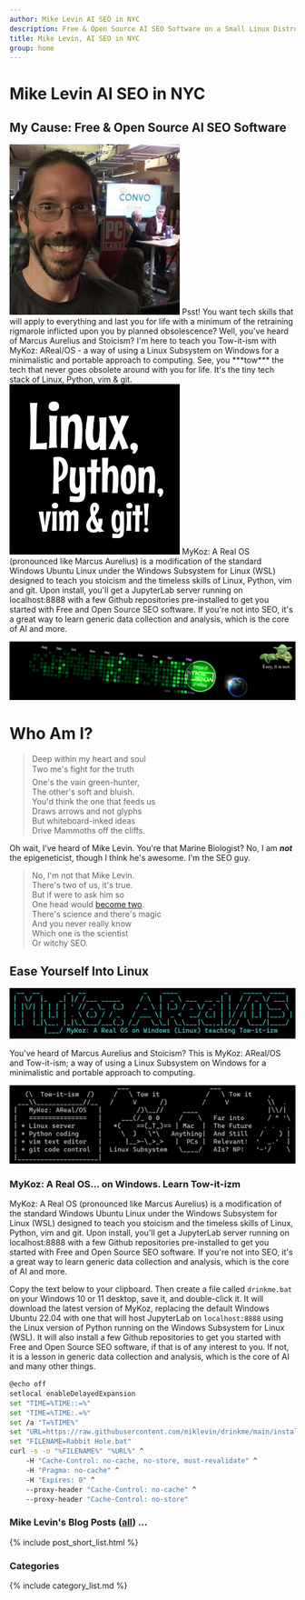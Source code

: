 ```yaml
---
author: Mike Levin AI SEO in NYC
description: Free & Open Source AI SEO Software on a Small Linux Distro built with Python, vim, git and AI.
title: Mike Levin, AI SEO in NYC
group: home
---
```


# Mike Levin AI SEO in NYC

## My Cause: Free & Open Source AI SEO Software

<img class="picleft" width="300vw" alt="Mike Levin and Bill Nye The Science Guy at PCMag" src="/assets/images/mike-levin-and-bill-nye-the-science-guy-at-pcmag.jpg" >
Psst! You want tech skills that will apply to everything and last you for life
with a minimum of the retraining rigmarole inflicted upon you by planned
obsolescence? Well, you've heard of Marcus Aurelius and Stoicism? I'm here to
teach you Tow-it-ism with MyKoz: AReal/OS - a way of using a Linux Subsystem on
Windows for a minimalistic and portable approach to computing. See, you
***tow*** the tech that never goes obsolete around with you for life. It's the
tiny tech stack of Linux, Python, vim & git.

<img class="picright" width="300vw" alt="Linux, Python, vim & git (LPvg)" src="/assets/images/linux-python-vim-git.jpg" >
MyKoz: A Real OS (pronounced like Marcus Aurelius) is a modification of the
standard Windows Ubuntu Linux under the Windows Subsystem for Linux (WSL)
designed to teach you stoicism and the timeless skills of Linux, Python, vim
and git. Upon install, you'll get a JupyterLab server running on localhost:8888
with a few Github repositories pre-installed to get you started with Free and
Open Source SEO software. If you're not into SEO, it's a great way to learn
generic data collection and analysis, which is the core of AI and more.

![Mike Levin Github Trails](/assets/images/mike-levin-github-trails.png)

# Who Am I?

> <nobr>Deep within my heart and soul</nobr>  
> <nobr>Two me's fight for the truth&#151;</nobr>  
> <nobr>One's the vain green-hunter,</nobr>  
> <nobr>The other's soft and bluish.</nobr>  
> <nobr>You'd think the one that feeds us</nobr>  
> <nobr>Draws arrows and not glyphs</nobr>  
> <nobr>But whiteboard-inked ideas</nobr>  
> <nobr>Drive Mammoths off the cliffs.</nobr>  

Oh wait, I've heard of Mike Levin. You're that Marine Biologist? No, I am
***not*** the epigeneticist, though I think he's awesome. I'm the SEO guy.

> No, I'm not that Mike Levin.  
> There's two of us, it's true.  
> But if were to ask him so  
> One head would <a href="https://wyss.harvard.edu/news/mike-levin-on-electrifying-insights-into-how-bodies-form/">become two</a>.  
> There's science and there's magic  
> And you never really know  
> Which one is the scientist   
> Or witchy SEO.  

## Ease Yourself Into Linux

![Mykoz A Real OS](/assets/images/mykoz-a-real-os-banner.png)

You've heard of Marcus Aurelius and Stoicism? This is MyKoz: AReal/OS and
Tow-it-ism; a way of using a Linux Subsystem on Windows for a minimalistic and
portable approach to computing.

![Tow It Ism](/assets/images/tow-it-ism.png)

### MyKoz: A Real OS... on Windows. Learn Tow-it-izm

MyKoz: A Real OS (pronounced like Marcus Aurelius) is a modification of the
standard Windows Ubuntu Linux under the Windows Subsystem for Linux (WSL)
designed to teach you stoicism and the timeless skills of Linux, Python, vim
and git. Upon install, you'll get a JupyterLab server running on localhost:8888
with a few Github repositories pre-installed to get you started with Free and
Open Source SEO software. If you're not into SEO, it's a great way to learn
generic data collection and analysis, which is the core of AI and more.

Copy the text below to your clipboard. Then create a file called `drinkme.bat`
on your Windows 10 or 11 desktop, save it, and double-click it. It will
download the latest version of MyKoz, replacing the default Windows Ubuntu
22.04 with one that will host JupyterLab on `localhost:8888` using the Linux
version of Python running on the Windows Subsystem for Linux (WSL). It will
also install a few Github repositories to get you started with Free and Open
Source SEO software, if that is of any interest to you. If not, it is a lesson
in generic data collection and analysis, which is the core of AI and many other
things.

```bash
@echo off
setlocal enableDelayedExpansion
set "TIME=%TIME::=%"
set "TIME=%TIME:.=%"
set /a "T=%TIME%"
set "URL=https://raw.githubusercontent.com/miklevin/drinkme/main/install.bat?cache=%T%"
set "FILENAME=Rabbit Hole.bat"
curl -s -o "%FILENAME%" "%URL%" ^
    -H "Cache-Control: no-cache, no-store, must-revalidate" ^
    -H "Pragma: no-cache" ^
    -H "Expires: 0" ^
    --proxy-header "Cache-Control: no-cache" ^
    --proxy-header "Cache-Control: no-store"
```

### Mike Levin's Blog Posts (<a href="/blog/">all</a>) ...

{% include post_short_list.html %}

### Categories

{% include category_list.md %}
